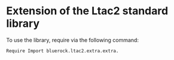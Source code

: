 Extension of the Ltac2 standard library
=======================================

To use the library, require via the following command:
```coq
Require Import bluerock.ltac2.extra.extra.
```
